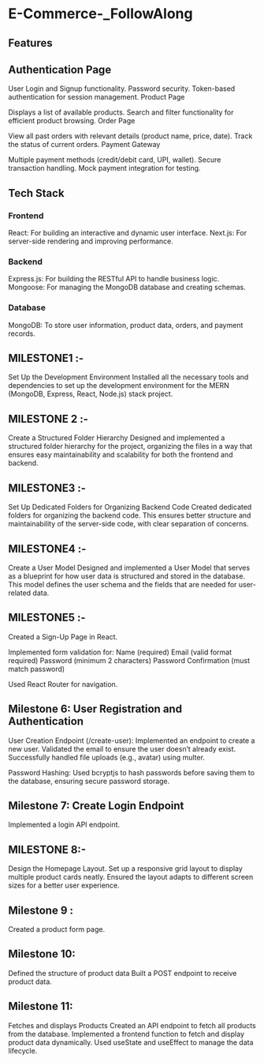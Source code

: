 # E-Commerce-_FollowAlong
## Features

## Authentication Page

User Login and Signup functionality.
Password security.
Token-based authentication for session management.
Product Page

Displays a list of available products.
Search and filter functionality for efficient product browsing.
Order Page

View all past orders with relevant details (product name, price, date).
Track the status of current orders.
Payment Gateway

Multiple payment methods (credit/debit card, UPI, wallet).
Secure transaction handling.
Mock payment integration for testing.

## Tech Stack
### Frontend
React: For building an interactive and dynamic user interface.
Next.js: For server-side rendering and improving performance.

### Backend
Express.js: For building the RESTful API to handle business logic.
Mongoose: For managing the MongoDB database and creating schemas.

### Database
MongoDB: To store user information, product data, orders, and payment records.

## MILESTONE1 :-
Set Up the Development Environment Installed all the necessary tools and dependencies to set up the development environment for the MERN (MongoDB, Express, React, Node.js) stack project. 

## MILESTONE 2 :-
Create a Structured Folder Hierarchy Designed and implemented a structured folder hierarchy for the project, organizing the files in a way that ensures easy maintainability and scalability for both the frontend and backend.

## MILESTONE3 :-
Set Up Dedicated Folders for Organizing Backend Code Created dedicated folders for organizing the backend code. This ensures better structure and maintainability of the server-side code, with clear separation of concerns.

## MILESTONE4 :-
Create a User Model Designed and implemented a User Model that serves as a blueprint for how user data is structured and stored in the database. This model defines the user schema and the fields that are needed for user-related data.

## MILESTONE5 :-
Created a Sign-Up Page in React.

Implemented form validation for: Name (required) Email (valid format required) Password (minimum 2 characters) Password Confirmation (must match password)

Used React Router for navigation.

## Milestone 6: User Registration and Authentication
User Creation Endpoint (/create-user): Implemented an endpoint to create a new user. Validated the email to ensure the user doesn’t already exist. Successfully handled file uploads (e.g., avatar) using multer.

Password Hashing: Used bcryptjs to hash passwords before saving them to the database, ensuring secure password storage.


## Milestone 7: Create Login Endpoint
Implemented a login API endpoint.

## MILESTONE 8:-
Design the Homepage Layout. Set up a responsive grid layout to display multiple product cards neatly. Ensured the layout adapts to different screen sizes for a better user experience.

## Milestone 9 : 
Created a product form page.

## Milestone 10: 
Defined the structure of product data
Built a POST endpoint to receive product data.

## Milestone 11:
Fetches and displays Products 
Created an API endpoint to fetch all products from the database.
Implemented a frontend function to fetch and display product data dynamically.
Used useState and useEffect to manage the data lifecycle.

